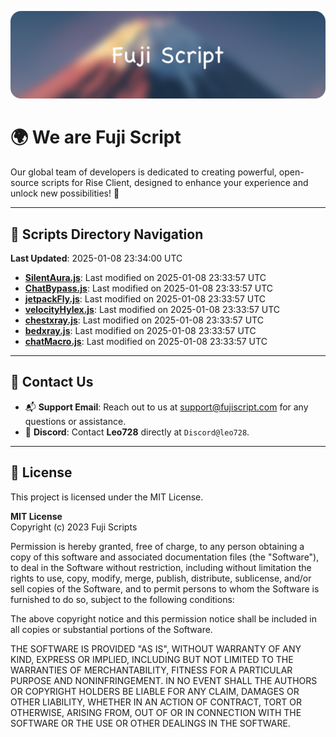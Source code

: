 ![Banner](.github/b.webp)

# 🌍 **We are Fuji Script**

Our global team of developers is dedicated to creating powerful, open-source scripts for Rise Client, designed to enhance your experience and unlock new possibilities! 🌟

---
<!-- SCRIPTS_NAVIGATION_START -->
## 📂 **Scripts Directory Navigation**

**Last Updated**: 2025-01-08 23:34:00 UTC

- **[SilentAura.js](scripts/SilentAura.js)**: Last modified on 2025-01-08 23:33:57 UTC
- **[ChatBypass.js](scripts/ChatBypass.js)**: Last modified on 2025-01-08 23:33:57 UTC
- **[jetpackFly.js](scripts/jetpackFly.js)**: Last modified on 2025-01-08 23:33:57 UTC
- **[velocityHylex.js](scripts/velocityHylex.js)**: Last modified on 2025-01-08 23:33:57 UTC
- **[chestxray.js](scripts/chestxray.js)**: Last modified on 2025-01-08 23:33:57 UTC
- **[bedxray.js](scripts/bedxray.js)**: Last modified on 2025-01-08 23:33:57 UTC
- **[chatMacro.js](scripts/chatMacro.js)**: Last modified on 2025-01-08 23:33:57 UTC

<!-- SCRIPTS_NAVIGATION_END -->

---

## 💬 **Contact Us**  
- 📬 **Support Email**: Reach out to us at [support@fujiscript.com](mailto:support@fujiscript.com) for any questions or assistance.  
- 💬 **Discord**: Contact **Leo728** directly at `Discord@leo728`.

---

## 📜 **License**

This project is licensed under the MIT License.  

**MIT License**  
Copyright (c) 2023 Fuji Scripts  

Permission is hereby granted, free of charge, to any person obtaining a copy of this software and associated documentation files (the "Software"), to deal in the Software without restriction, including without limitation the rights to use, copy, modify, merge, publish, distribute, sublicense, and/or sell copies of the Software, and to permit persons to whom the Software is furnished to do so, subject to the following conditions:  

The above copyright notice and this permission notice shall be included in all copies or substantial portions of the Software.  

THE SOFTWARE IS PROVIDED "AS IS", WITHOUT WARRANTY OF ANY KIND, EXPRESS OR IMPLIED, INCLUDING BUT NOT LIMITED TO THE WARRANTIES OF MERCHANTABILITY, FITNESS FOR A PARTICULAR PURPOSE AND NONINFRINGEMENT. IN NO EVENT SHALL THE AUTHORS OR COPYRIGHT HOLDERS BE LIABLE FOR ANY CLAIM, DAMAGES OR OTHER LIABILITY, WHETHER IN AN ACTION OF CONTRACT, TORT OR OTHERWISE, ARISING FROM, OUT OF OR IN CONNECTION WITH THE SOFTWARE OR THE USE OR OTHER DEALINGS IN THE SOFTWARE.  
